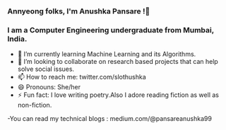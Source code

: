 ### Annyeong folks, I'm Anushka Pansare !👋

### I am a Computer Engineering undergraduate from Mumbai, India.

- 🌱 I’m currently learning Machine Learning and its Algorithms.
- 👯 I’m looking to collaborate on research based projects that can help solve social issues.
- 📫 How to reach me: twitter.com/slothushka
- 😄 Pronouns: She/her
- ⚡ Fun fact: I love writing poetry.Also I adore reading fiction as well as non-fiction.

-You can read my technical blogs : medium.com/@pansareanushka99
